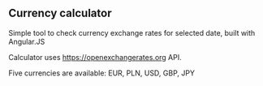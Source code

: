 ## Currency calculator

Simple tool to check currency exchange rates for selected date, built with Angular.JS

Calculator uses https://openexchangerates.org API.

Five currencies are available: EUR, PLN, USD, GBP, JPY
